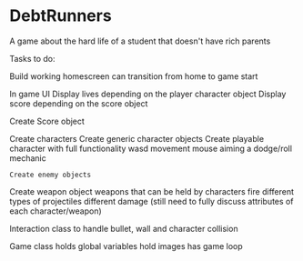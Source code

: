 # DebtRunners
A game about the hard life of a student that doesn't have rich parents



Tasks to do:

Build working homescreen
	can transition from home to game start

In game UI
	Display lives depending on the player character object
	Display score depending on the score object

Create Score object

Create characters
	Create generic character objects
	Create playable character with full functionality
		wasd movement
		mouse aiming
		a dodge/roll mechanic
		
	Create enemy objects
	
Create weapon object
	weapons that can be held by characters
	fire different types of projectiles
	different damage
	(still need to fully discuss attributes of each character/weapon)


Interaction class
	to handle bullet, wall and character collision

Game class
	holds global variables
	hold images
	has game loop